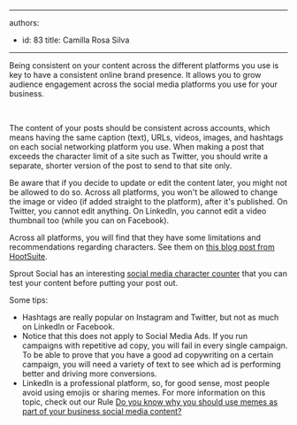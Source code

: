 

---
authors:
  - id: 83
    title: Camilla Rosa Silva
---




<span class='intro'> Being consistent on your content across the different platforms you use is key to have a consistent online&#160;brand presence. It allows you to grow audience engagement across the&#160;social media platforms you use for your business.<br><div><br></div> </span>

<p>​​​The content of your posts should be consistent&#160;across accounts, which means having the same&#160;caption (text),&#160;URLs, videos, images, and hashtags on each social networking&#160;platform you use.&#160;When making a post that exceeds the character limit of a site such as Twitter, you should write a separate, shorter version of the post to send to that site only.&#160;​<br></p><p>Be aware that if you decide to update or edit the content later, you might not be allowed to do so. Across all platforms, you won't be allowed to change the image or video (if added straight to the platform),&#160;after it's published.&#160;On Twitter, you cannot edit anything. On LinkedIn, you cannot edit&#160;a video thumbnail&#160;too (while you can on Facebook).&#160;</p><p>Across all platforms, you will find that they&#160;have some limitations and recommendations regarding characters. See them on <a href="https&#58;//blog.hootsuite.com/ideal-social-media-post-length/">this blog post from HootSuite</a>.<br></p><p>​Sprout Social has an interesting&#160;<a href="https&#58;//sproutsocial.com/insights/social-media-character-counter/">social media character counter</a> that you can test your content before putting your post out.</p><p>Some tips&#58;<br></p><ul><li>Hashtags are really&#160;popular on Instagram and Twitter, but not as much on LinkedIn or Facebook.<br></li><li>Notice that this does not apply to Social Media Ads. If you run campaigns with repetitive ad copy, you will fail in every single campaign. To be able to prove that you have a good ad copywriting on a certain campaign, you will&#160;need a variety of text&#160;to see which ad is performing better and driving more conversions.<br></li><li>LinkedIn is a professional platform, so, for good sense, most people avoid using emojis or sharing memes. For more information on this topic, check out our Rule&#160;<a href="/_layouts/15/FIXUPREDIRECT.ASPX?WebId=3dfc0e07-e23a-4cbb-aac2-e778b71166a2&amp;TermSetId=07da3ddf-0924-4cd2-a6d4-a4809ae20160&amp;TermId=a79d64e4-ed1b-441a-9db1-95e1777c7b12">Do you know why you should use memes as part of your business social media content?​</a></li></ul><p></p><p>​<br></p>


